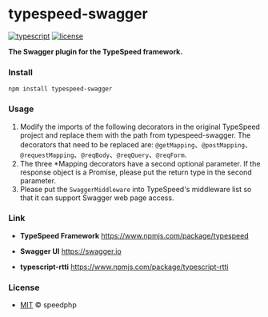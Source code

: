 # typespeed-swagger 

[![typescript](https://badgen.net/badge/icon/TypeScript?icon=typescript&label)](https://www.npmjs.com/package/typespeed)
[![license](https://badgen.net/github/license/speedphp/typespeed)](https://github.com/SpeedPHP/typespeed/blob/main/LICENSE)

**The Swagger plugin for the TypeSpeed framework.**

### Install

```
npm install typespeed-swagger
```

### Usage

1. Modify the imports of the following decorators in the original TypeSpeed project and replace them with the path from typespeed-swagger. The decorators that need to be replaced are: `@getMapping`、`@postMapping`、`@requestMapping`、`@reqBody`、`@reqQuery`、`@reqForm`.
2. The three *Mapping decorators have a second optional parameter. If the response object is a Promise, please put the return type in the second parameter.
3. Please put the `SwaggerMiddleware` into TypeSpeed's middleware list so that it can support Swagger web page access.

### Link

- **TypeSpeed Framework** <https://www.npmjs.com/package/typespeed>

- **Swagger UI** <https://swagger.io>

- **typescript-rtti** <https://www.npmjs.com/package/typescript-rtti>

### License

- [MIT](LICENSE) © speedphp